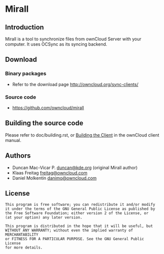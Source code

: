 # Mirall

## Introduction

Mirall is a tool to synchronize files from ownCloud Server with your computer.
It uses OCSync as its syncing backend.

## Download

### Binary packages

* Refer to the download page http://owncloud.org/sync-clients/

### Source code

* https://github.com/owncloud/mirall

## Building the source code

Please refer to doc/building.rst, or
[Building the Client](http://doc.owncloud.org/desktop/1.7/building.html)
in the ownCloud client manual.

## Authors

* Duncan Mac-Vicar P. <duncan@kde.org> (original Mirall author)
* Klaas Freitag <freitag@owncloud.com>
* Daniel Molkentin <danimo@owncloud.com>

## License

    This program is free software; you can redistribute it and/or modify
    it under the terms of the GNU General Public License as published by
    the Free Software Foundation; either version 2 of the License, or
    (at your option) any later version.

    This program is distributed in the hope that it will be useful, but
    WITHOUT ANY WARRANTY; without even the implied warranty of MERCHANTABILITY
    or FITNESS FOR A PARTICULAR PURPOSE. See the GNU General Public License
    for more details.


